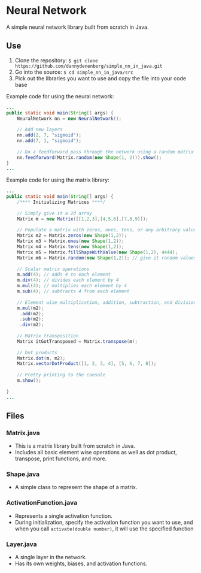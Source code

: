 # Neural Network 
A simple neural network library built from scratch in Java.

## Use
1. Clone the repository: ```$ git clone https://github.com/dannydenenberg/simple_nn_in_java.git```
2. Go into the source: ```$ cd simple_nn_in_java/src```
3. Pick out the libraries you want to use and copy the file into your code base

Example code for using the neural network: 
```java
...
public static void main(String[] args) { 
    NeuralNetwork nn = new NeuralNetwork();
    
    // Add new layers
    nn.add(2, 7, "sigmoid");
    nn.add(7, 1, "sigmoid");
    
    // Do a feedforward pass through the network using a random matrix 
    nn.feedforward(Matrix.random(new Shape(1, 2))).show();
}
...
```

Example code for using the matrix library: 
```java
...
public static void main(String[] args) {
    /**** Initializing Matrices ****/
    
    // Simply give it a 2d array
    Matrix m = new Matrix([[1,2,3],[4,5,6],[7,8,9]]);
    
    // Populate a matrix with zeros, ones, tens, or any arbitrary value, given a shape
    Matrix m2 = Matrix.zeros(new Shape(1,2));
    Matrix m3 = Matrix.ones(new Shape(1,2));
    Matrix m4 = Matrix.tens(new Shape(1,2));
    Matrix m5 = Matrix.fillShapeWithValue(new Shape(1,2), 4444); 
    Matrix m6 = Matrix.random(new Shape(1,2)); // give it random values between 0 and 1 for each element
    
    // Scalar matrix operations
    m.add(4); // adds 4 to each element
    m.div(4); // divides each element by 4
    m.mul(4); // multiplies each element by 4
    m.sub(4); // subtracts 4 from each element
    
    // Element wise multiplication, addition, subtraction, and division of two matrices
    m.mul(m2);
     .add(m2);
     .sub(m2);
     .div(m2);
    
    // Matrix transposition
    Matrix itGotTransposed = Matrix.transpose(m);
    
    // Dot products
    Matrix.dot(m, m2);
    Matrix.vectorDotProduct([1, 2, 3, 4], [5, 6, 7, 8]);
    
    // Pretty printing to the console
    m.show();
    
}
...
```

## Files
### Matrix.java
 * This is a matrix library built from scratch in Java. 
 * Includes all basic element wise operations as well as dot product, transpose, print functions, and more.

### Shape.java
 * A simple class to represent the shape of a matrix.
 
### ActivationFunction.java
 * Represents a single activation function.
 * During initialization, specify the activation function you want to use, and when you call ```activate(double number)```, it will use the specified function
 
### Layer.java
 * A single layer in the network.
 * Has its own weights, biases, and activation functions.
 
